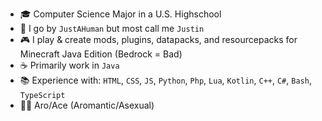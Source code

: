 - 🎓 Computer Science Major in a U.S. Highschool
- 📝 I go by `JustAHuman` but most call me `Justin`
- 🎮 I play & create mods, plugins, datapacks, and resourcepacks for Minecraft Java Edition (Bedrock = Bad)
- ☕️ Primarily work in `Java`
- 📚 Experience with: `HTML`, `CSS`, `JS`, `Python`, `Php`, `Lua`, `Kotlin`, `C++`, `C#`, `Bash`, `TypeScript`
- 🏳️‍🌈 Aro/Ace (Aromantic/Asexual)
